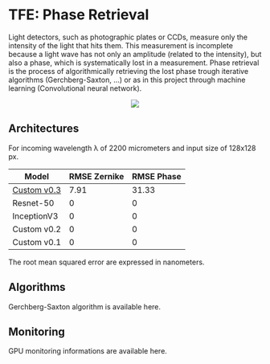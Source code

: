 # TFE: Phase Retrieval

Light detectors, such as photographic plates or CCDs, measure only the intensity of the light that hits them. This measurement is incomplete because a light wave has not only an amplitude (related to the intensity), but also a phase, which is systematically lost in a measurement. Phase retrieval is the process of algorithmically retrieving the lost phase trough iterative algorithms (Gerchberg-Saxton, ...) or as in this project through machine learning (Convolutional neural network).

<p align="center"><img src="https://github.com/pvanberg/phase-retrieval/blob/dev/assets/architecture.png" /></p>

## Architectures

For incoming wavelength λ of 2200 micrometers and input size of 128x128 px. 

| Model | RMSE Zernike | RMSE Phase |
| --- | --- | --- |
| [Custom v0.3](experiments/custom_v0.3) | 7.91 | 31.33 |
| Resnet-50 | 0 | 0 |
| InceptionV3 | 0 | 0 |
| Custom v0.2 | 0 | 0 |
| Custom v0.1 | 0 | 0 |

The root mean squared error are expressed in nanometers.

## Algorithms

Gerchberg-Saxton algorithm is available here.

## Monitoring

GPU monitoring informations are available here.
